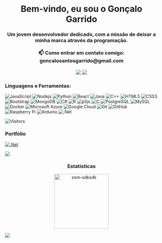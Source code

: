<h1 align="center">Bem-vindo, eu sou o Gonçalo Garrido</h1>
<h3 align="center">Um jovem desenvolvedor dedicado, com a missão de deixar a minha marca através da programação.<br><br>
📫 Como entrar em contato comigo: goncalosantosgarrido@gmail.com<br><br>
<div> <a href="https://github.com/GoncaloGarrido2" target="_blank"><img src="https://img.shields.io/badge/GitHub-100000?style=for-the-badge&logo=github&logoColor=white" target="_blank"></a>
<a href = "mailto:goncalosantosgarrido@gmail.com"><img src="https://img.shields.io/badge/-Gmail-%23333?style=for-the-badge&logo=gmail&logoColor=white" target="_blank"></a>
      </h3>
</div><h3 align="left">Linguagens e Ferramentas:</h3>
      
![JavaScript](https://img.shields.io/badge/-JavaScript-black?style=flat-square&logo=javascript)
![Nodejs](https://img.shields.io/badge/-Nodejs-black?style=flat-square&logo=Node.js)
![Python](https://img.shields.io/badge/-Python-black?style=flat-square&logo=Python)
![React](https://img.shields.io/badge/-React-black?style=flat-square&logo=react)
![Java](https://img.shields.io/badge/-java-E34A86?style=flat-square&logo=java)
![C++](https://img.shields.io/badge/-C++-00599C?style=flat-square&logo=c)
![HTML5](https://img.shields.io/badge/-HTML5-E34F26?style=flat-square&logo=html5&logoColor=white)
![CSS3](https://img.shields.io/badge/-CSS3-1572B6?style=flat-square&logo=css3)
![Bootstrap](https://img.shields.io/badge/-Bootstrap-563D7C?style=flat-square&logo=bootstrap)
![MongoDB](https://img.shields.io/badge/-MongoDB-black?style=flat-square&logo=mongodb)
![C#](https://img.shields.io/badge/-csharp-black?style=flat-square&logo=C#)
![R](https://img.shields.io/badge/-r-005571?style=flat-square&logo=r)
![p5js](https://img.shields.io/badge/-p5js-E10098?style=flat-square&logo=p5js)
![C](https://img.shields.io/badge/-C-311C87?style=flat-square&logo=C)
![PostgreSQL](https://img.shields.io/badge/-PostgreSQL-336791?style=flat-square&logo=postgresql)
![MySQL](https://img.shields.io/badge/-MySQL-black?style=flat-square&logo=mysql)
![Docker](https://img.shields.io/badge/-Docker-black?style=flat-square&logo=docker)
![Microsoft Azure](https://img.shields.io/badge/Microsoft%20Azure-232F7E?style=flat-square&logo=microsoft-azure)
![Google Cloud](https://img.shields.io/badge/Google%20Cloud-black?style=flat-square&logo=google-cloud)
![Git](https://img.shields.io/badge/-Git-black?style=flat-square&logo=git)
![GitHub](https://img.shields.io/badge/-GitHub-181717?style=flat-square&logo=github)
![Raspberry Pi](https://img.shields.io/badge/-Raspberry%20Pi-C51A4A?style=flat-square&logo=Raspberry-Pi)
![Arduino](https://img.shields.io/badge/-Arduino-00ccff?style=flat-square&logo=Arduino)
![.Net](https://img.shields.io/badge/.NET-5C2D91?style=flat&logo=.net&logoColor=white)

![Visitors](https://api.visitorbadge.io/api/visitors?path=https%3A%2F%2Fgithub.com%2FGoncaloGarrido2&countColor=%23263759)

### Portfólio
[![.Net](https://img.shields.io/badge/Ver%20portfolio-5C2D91?style=for-the-badge&logo=&logoColor=white)](https://goncalogarrido2.github.io/GoncaloGarrido/)



<img src="https://user-images.githubusercontent.com/73097560/115834477-dbab4500-a447-11eb-908a-139a6edaec5c.gif"><h3 align="center">Estatísticas</h3>

<div align="center">
<a href="https://github.com/xnm-sdksdk">
<a href="https://github.com/anuraghazra/github-readme-stats">
<p><img align="center" height="180em" src="https://github-readme-streak-stats.herokuapp.com/?user=GoncaloGarrido2&theme=tokyonight" alt="xnm-sdksdk" /></p>
      <!--<img height=200 align="center" src="https://github-readme-stats.vercel.app/api/top-langs/?username=GoncaloGarrido2&hide=c%23,powershell,Mathematica,Ruby,Objective-C,Objective-C%2b%2b,Cuda&title_color=61dafb&text_color=ffffff&icon_color=61dafb&bg_color=20232a&langs_count=8&layout=compact&border_color=61dafb&hide_border=true&size_weight=0.5&count_weight=0.5" />-->
    </a>
</div>
<img src="https://raw.githubusercontent.com/Trilokia/Trilokia/379277808c61ef204768a61bbc5d25bc7798ccf1/bottom_header.svg" />
